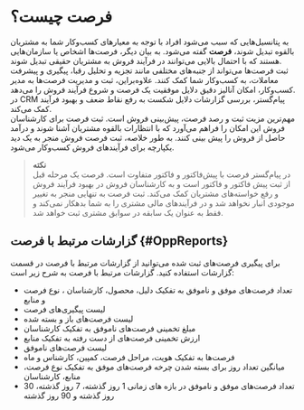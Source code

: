 # فرصت چیست؟
به پتانسیل‌هایی که سبب می‌شود افراد  با توجه به معیارهای کسب‌وکار شما به مشتریان بالقوه تبدیل شوند، **فرصت** گفته می‌شود. به بیان دیگر، فرصت‌ها اشخاص یا سازمان‌هایی هستند که با احتمال بالایی می‌توانند در فرآیند فروش به مشتریان حقیقی تبدیل شوند.<br>
 ثبت فرصت‌ها می‌تواند از جنبه‌های مختلفی مانند تجزیه و تحلیل رقبا، پیگیری و پیشرفت معاملات، به کسب‌وکار شما کمک کنند. علاوه‌براین، ثبت و مدیریت فرصت‌ها به مدیر کسب‌و‌کار، امکان آنالیز دقیق دلایل موفقیت یک فرصت و شروع فرآیند فروش را می‌دهد.<br>
  در CRM پیام‌گستر، بررسی گزارشات دلایل شکست به رفع نقاط ضعف و بهبود فرآیند کمک می‌کند. <br>
مهم‌ترین مزیت ثبت و رصد فرصت‌، پیش‌‌بینی فروش است. ثبت فرصت برای کارشناسان فروش این امکان را فراهم می‌آورد که با انتظارات بالقوه مشتریان آشنا شوند و درآمد حاصل از فروش را پیش بینی کنند. به طور خلاصه، ثبت فرصت فروش منجر به یک دید یکپارچه برای فرآیند‌های فروش کسب‌وکار می‌شود.<br>

> **نکته**<br>
> در پیام‌گستر فرصت با پیش‌فاکتور و فاکتور متفاوت است. فرصت یک مرحله قبل از ثبت پیش فاکتور و فاکتور است و به کارشناسان فروش در بهبود فرآیند فروش و رفع خواسته‌های مشتریان کمک می‌کند.
ثبت فرصت به تنهایی منجر به تغییر موجودی انبار نخواهد شد و در فرآیندهای مالی مشتری را به شما بدهکار نمی‌کند و فقط به عنوان یک سابقه در سوابق مشتری ثبت خواهد شد.

## گزارشات مرتبط با فرصت {#OppReports}
برای پیگیری فرصت‌های ثبت شده می‌توانید از گزارشات مرتبط با فرصت در قسمت گزارشات استفاده کنید. گزارشات مرتبط با فرصت به شرح زیر است:<br>
-	تعداد فرصت‌های موفق و ناموفق به تفکیک دلیل، محصول، کارشناسان ، نوع فرصت و منابع 
- لیست پیگیری‌های فرصت 
- لیست فرصت‌های باز و بسته شده
- مبلغ تخمینی فرصت‌های ناموفق به تفکیک کارشناسان
- ارزش تخمینی فرصت‌های از دست رفته به تفکیک منابع
- لیست فرصت‌های ناموفق
- فرصت‌ها به تفکیک هویت، مراحل فرصت، کمپین، کارشناس و ماه
-	میانگین تعداد روز برای بسته شدن چرخه فرصت‌های موفق به تفکیک نوع فرصت، منابع، کارشناسان
- تعداد فرصت‌های موفق و ناموفق در بازه های زمانی 1 روز گذشته، 7 روز گذشته، 30 روز گذشته و 90 روز گذشته


